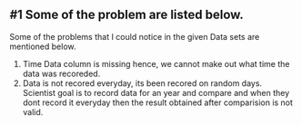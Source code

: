 ## _#_**1** Some of the problem are listed below.

Some of the problems that I could notice in the given Data sets are mentioned below.

1. Time Data column is missing hence, we cannot make out what time the data was recoreded.
2. Data is not recored everyday, its been recored on random days. Scientist goal is to record data for an year and compare and when they dont record it everyday then the result obtained after comparision is not valid.
